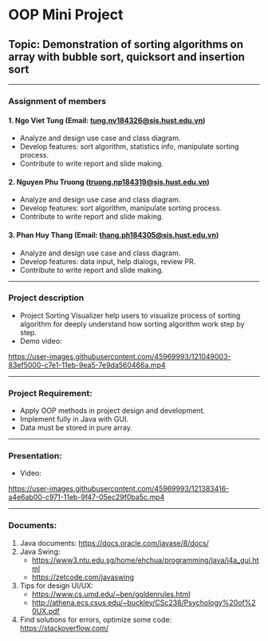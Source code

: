 # OOP Mini Project
## Topic: Demonstration of sorting algorithms on array with bubble sort, quicksort and insertion sort
---

### Assignment of members

#### 1. Ngo Viet Tung (Email: tung.nv184326@sis.hust.edu.vn)
- Analyze and design use case and class diagram.
- Develop features: sort algorithm, statistics info, manipulate sorting process.
- Contribute to write report and slide making.

#### 2. Nguyen Phu Truong (truong.np184319@sis.hust.edu.vn)
- Analyze and design use case and class diagram.
- Develop features: sort algorithm, manipulate sorting process.
- Contribute to write report and slide making.

#### 3. Phan Huy Thang (Email: thang.ph184305@sis.hust.edu.vn)
- Analyze and design use case and class diagram.
- Develop features: data input, help dialogs, review PR.
- Contribute to write report and slide making.

---

### Project description
-  Project Sorting Visualizer help users to visualize process of sorting algorithm for deeply understand how sorting algorithm work step by step.
-  Demo video:

https://user-images.githubusercontent.com/45969993/121049003-83ef5000-c7e1-11eb-9ea5-7e9da560466a.mp4


---
### Project Requirement:

- Apply OOP methods in project design and development.
- Implement fully in Java with GUI.
- Data must be stored in pure array.

---
### Presentation:
- Video:

https://user-images.githubusercontent.com/45969993/121383416-a4e6ab00-c971-11eb-9f47-05ec29f0ba5c.mp4


---
### Documents:
1. Java documents: https://docs.oracle.com/javase/8/docs/
2. Java Swing: 
    - https://www3.ntu.edu.sg/home/ehchua/programming/java/j4a_gui.html
    - https://zetcode.com/javaswing
3. Tips for design UI/UX:
    - https://www.cs.umd.edu/~ben/goldenrules.html
    - http://athena.ecs.csus.edu/~buckley/CSc238/Psychology%20of%20UX.pdf
4. Find solutions for errors, optimize some code: https://stackoverflow.com/

